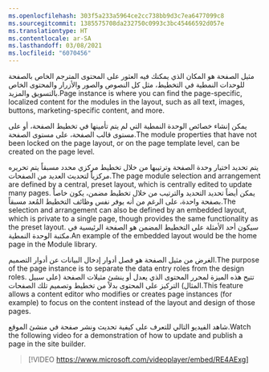 ```yaml
---
ms.openlocfilehash: 303f5a233a5964ce2cc738bb9d3c7ea6477099c8
ms.sourcegitcommit: 1385575708da232750c0993c3bc45466592d057e
ms.translationtype: HT
ms.contentlocale: ar-SA
ms.lasthandoff: 03/08/2021
ms.locfileid: "6070456"
---
```

<span data-ttu-id="bfc02-101">مثيل الصفحة هو المكان الذي يمكنك فيه العثور على المحتوى المترجم الخاص بالصفحة للوحدات النمطية في التخطيط، مثل كل النصوص والصور والأزرار والمحتوى الخاص بالتسويق والمزيد.</span><span class="sxs-lookup"><span data-stu-id="bfc02-101">Page instance is where you can find the page-specific, localized content for the modules in the layout, such as all text, images, buttons, marketing-specific content, and more.</span></span> 

<span data-ttu-id="bfc02-102">يمكن إنشاء خصائص الوحدة النمطية التي لم يتم تأمينها في تخطيط الصفحة، أو على مستوى قالب الصفحة، على مستوى الصفحة.</span><span class="sxs-lookup"><span data-stu-id="bfc02-102">The module properties that have not been locked on the page layout, or on the page template level, can be created on the page level.</span></span> 

<span data-ttu-id="bfc02-103">يتم تحديد اختيار وحدة الصفحة وترتيبها من خلال تخطيط مركزي محدد مسبقاً يتم تحريره مركزياً لتحديث العديد من الصفحات.</span><span class="sxs-lookup"><span data-stu-id="bfc02-103">The page module selection and arrangement are defined by a central, preset layout, which is centrally edited to update many pages.</span></span> <span data-ttu-id="bfc02-104">يمكن أيضاً تحديد التحديد والترتيب من خلال تخطيط مضمن، يكون خاصاً بصفحة واحدة، على الرغم من أنه يوفر نفس وظائف التخطيط المُعد مسبقاً.</span><span class="sxs-lookup"><span data-stu-id="bfc02-104">The selection and arrangement can also be defined by an embedded layout, which is private to a single page, though provides the same functionality as the preset layout.</span></span> <span data-ttu-id="bfc02-105">سيكون أحد الأمثلة على التخطيط المضمن هو الصفحة الرئيسية في مكتبة الوحدة النمطية.</span><span class="sxs-lookup"><span data-stu-id="bfc02-105">An example of the embedded layout would be the home page in the Module library.</span></span> 

<span data-ttu-id="bfc02-106">الغرض من مثيل الصفحة هو فصل أدوار إدخال البيانات عن أدوار التصميم.</span><span class="sxs-lookup"><span data-stu-id="bfc02-106">The purpose of the page instance is to separate the data entry roles from the design roles.</span></span> <span data-ttu-id="bfc02-107">تتيح هذه الميزة لمحرر المحتوى الذي يعدل أو ينشئ مثيلات الصفحة (على سبيل المثال) التركيز على المحتوى بدلاً من تخطيط وتصميم تلك الصفحات.</span><span class="sxs-lookup"><span data-stu-id="bfc02-107">This feature allows a content editor who modifies or creates page instances (for example) to focus on the content instead of the layout and design of those pages.</span></span> 

<span data-ttu-id="bfc02-108">شاهد الفيديو التالي للتعرف على كيفية تحديث ونشر صفحة في منشئ الموقع.</span><span class="sxs-lookup"><span data-stu-id="bfc02-108">Watch the following video for a demonstration of how to update and publish a page in the site builder.</span></span> 

 > [!VIDEO https://www.microsoft.com/videoplayer/embed/RE4AExg]
